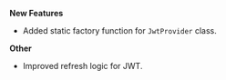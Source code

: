 **New Features**

* Added static factory function for ```JwtProvider``` class.

**Other**

* Improved refresh logic for JWT.